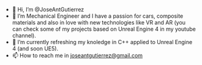 - 👋 Hi, I’m @JoseAntGutierrez
- 👀 I’m Mechanical Engineer and I have a passion for cars, composite materials and also in love with  new technologies like VR and AR (you can check some of my projects based on Unreal Engine 4 in my youtube channel).
- 🌱 I’m currently refreshing my knoledge in C++ applied to Unreal Engine 4 (and soon UE5).
- 📫 How to reach me in joseantgutierrez@gmail.com

<!---
JaGSpain/JaGSpain is a ✨ special ✨ repository because its `README.md` (this file) appears on your GitHub profile.
You can click the Preview link to take a look at your changes.
--->
